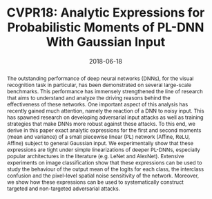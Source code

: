 ---
title: "CVPR18: Analytic Expressions for Probabilistic Moments of PL-DNN With Gaussian Input"

event: Conference on Computer Vision and Pattern Recognition (CVPR18)
event_url: https://cvpr2018.thecvf.com/

location: Salt Lake City, Utah, USA
# address:
#   street: 
#   city: 
#   region: 
#   postcode:
#   country: 

summary: 
abstract: The outstanding performance of deep neural networks (DNNs), for the visual recognition task in particular, has been demonstrated on several large-scale benchmarks. This performance has immensely strengthened the line of research that aims to understand and analyze the driving reasons behind the effectiveness of these networks. One important aspect of this analysis has recently gained much attention, namely the reaction of a DNN to noisy input. This has spawned research on developing adversarial input attacks as well as training strategies that make DNNs more robust against these attacks. To this end, we derive in this paper exact analytic expressions for the first and second moments (mean and variance) of a small piecewise linear (PL) network (Affine, ReLU, Affine) subject to general Gaussian input. We experimentally show that these expressions are tight under simple linearizations of deeper PL-DNNs, especially popular architectures in the literature (e.g. LeNet and AlexNet). Extensive experiments on image classification show that these expressions can be used to study the behaviour of the output mean of the logits for each class, the interclass confusion and the pixel-level spatial noise sensitivity of the network. Moreover, we show how these expressions can be used to systematically construct targeted and non-targeted adversarial attacks.

# Talk start and end times.
#   End time can optionally be hidden by prefixing the line with `#`.
date: '2018-06-18'
date_end: '2018-06-22'
all_day: true

# Schedule page publish date (NOT talk date).
publishDate: '2017-01-01'

authors: []
tags: []

# Is this a featured talk? (true/false)
featured: false

# image:
#   caption: 'Image credit: [**Unsplash**](https://unsplash.com/photos/bzdhc5b3Bxs)'
#   focal_point: Right

links:
# - icon: twitter
#   icon_pack: fab
#   name: Follow
#   url: https://twitter.com/georgecushen
url_code: ""
url_pdf: ""
url_slides: "https://drive.google.com/file/d/1cu2jdYItdPblB_MJoWIL73n_tDtRy0xV/view"
url_video: "https://www.youtube.com/watch?v=REdyt42552Q&ab_channel=AdelBibi"

# # Markdown Slides (optional).
# #   Associate this talk with Markdown slides.
# #   Simply enter your slide deck's filename without extension.
# #   E.g. `slides = "example-slides"` references `content/slides/example-slides.md`.
# #   Otherwise, set `slides = ""`.
# slides: example

# # Projects (optional).
# #   Associate this post with one or more of your projects.
# #   Simply enter your project's folder or file name without extension.
# #   E.g. `projects = ["internal-project"]` references `content/project/deep-learning/index.md`.
# #   Otherwise, set `projects = []`.
# projects:
# - example
---